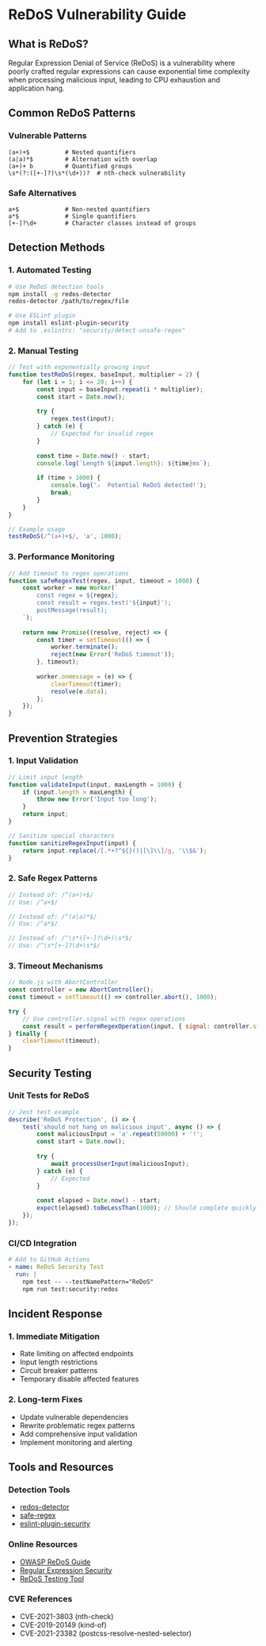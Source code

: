 # ReDoS Vulnerability Guide

## What is ReDoS?
Regular Expression Denial of Service (ReDoS) is a vulnerability where poorly crafted regular expressions can cause exponential time complexity when processing malicious input, leading to CPU exhaustion and application hang.

## Common ReDoS Patterns

### Vulnerable Patterns
```regex
(a+)+$          # Nested quantifiers
(a|a)*$         # Alternation with overlap
(a+)+ b         # Quantified groups
\s*(?:([+-]?)\s*(\d+))?  # nth-check vulnerability
```

### Safe Alternatives
```regex
a+$             # Non-nested quantifiers
a*$             # Single quantifiers
[+-]?\d+        # Character classes instead of groups
```

## Detection Methods

### 1. Automated Testing
```bash
# Use ReDoS detection tools
npm install -g redos-detector
redos-detector /path/to/regex/file

# Use ESLint plugin
npm install eslint-plugin-security
# Add to .eslintrc: "security/detect-unsafe-regex"
```

### 2. Manual Testing
```javascript
// Test with exponentially growing input
function testReDoS(regex, baseInput, multiplier = 2) {
    for (let i = 1; i <= 20; i++) {
        const input = baseInput.repeat(i * multiplier);
        const start = Date.now();
        
        try {
            regex.test(input);
        } catch (e) {
            // Expected for invalid regex
        }
        
        const time = Date.now() - start;
        console.log(`Length ${input.length}: ${time}ms`);
        
        if (time > 1000) {
            console.log('⚠️  Potential ReDoS detected!');
            break;
        }
    }
}

// Example usage
testReDoS(/^(a+)+$/, 'a', 1000);
```

### 3. Performance Monitoring
```javascript
// Add timeout to regex operations
function safeRegexTest(regex, input, timeout = 1000) {
    const worker = new Worker(`
        const regex = ${regex};
        const result = regex.test('${input}');
        postMessage(result);
    `);
    
    return new Promise((resolve, reject) => {
        const timer = setTimeout(() => {
            worker.terminate();
            reject(new Error('ReDoS timeout'));
        }, timeout);
        
        worker.onmessage = (e) => {
            clearTimeout(timer);
            resolve(e.data);
        };
    });
}
```

## Prevention Strategies

### 1. Input Validation
```javascript
// Limit input length
function validateInput(input, maxLength = 1000) {
    if (input.length > maxLength) {
        throw new Error('Input too long');
    }
    return input;
}

// Sanitize special characters
function sanitizeRegexInput(input) {
    return input.replace(/[.*+?^${}()|[\]\\]/g, '\\$&');
}
```

### 2. Safe Regex Patterns
```javascript
// Instead of: /^(a+)+$/
// Use: /^a+$/

// Instead of: /^(a|a)*$/  
// Use: /^a*$/

// Instead of: /^\s*([+-]?\d+)\s*$/
// Use: /^\s*[+-]?\d+\s*$/
```

### 3. Timeout Mechanisms
```javascript
// Node.js with AbortController
const controller = new AbortController();
const timeout = setTimeout(() => controller.abort(), 1000);

try {
    // Use controller.signal with regex operations
    const result = performRegexOperation(input, { signal: controller.signal });
} finally {
    clearTimeout(timeout);
}
```

## Security Testing

### Unit Tests for ReDoS
```javascript
// Jest test example
describe('ReDoS Protection', () => {
    test('should not hang on malicious input', async () => {
        const maliciousInput = 'a'.repeat(50000) + '!';
        const start = Date.now();
        
        try {
            await processUserInput(maliciousInput);
        } catch (e) {
            // Expected
        }
        
        const elapsed = Date.now() - start;
        expect(elapsed).toBeLessThan(1000); // Should complete quickly
    });
});
```

### CI/CD Integration
```yaml
# Add to GitHub Actions
- name: ReDoS Security Test
  run: |
    npm test -- --testNamePattern="ReDoS"
    npm run test:security:redos
```

## Incident Response

### 1. Immediate Mitigation
- Rate limiting on affected endpoints
- Input length restrictions
- Circuit breaker patterns
- Temporary disable affected features

### 2. Long-term Fixes
- Update vulnerable dependencies
- Rewrite problematic regex patterns
- Add comprehensive input validation
- Implement monitoring and alerting

## Tools and Resources

### Detection Tools
- [redos-detector](https://www.npmjs.com/package/redos-detector)
- [safe-regex](https://www.npmjs.com/package/safe-regex)
- [eslint-plugin-security](https://www.npmjs.com/package/eslint-plugin-security)

### Online Resources
- [OWASP ReDoS Guide](https://owasp.org/www-community/attacks/Regular_expression_Denial_of_Service_-_ReDoS)
- [Regular Expression Security](https://cheatsheetseries.owasp.org/cheatsheets/Input_Validation_Cheat_Sheet.html#regular-expression-considerations)
- [ReDoS Testing Tool](https://jex.im/regulex/)

### CVE References
- CVE-2021-3803 (nth-check)
- CVE-2019-20149 (kind-of)
- CVE-2021-23382 (postcss-resolve-nested-selector)
